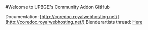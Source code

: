 #Welcome to UPBGE's Community Addon GitHub

Documentation: [http://coredoc.royalwebhosting.net/](http://coredoc.royalwebhosting.net/)
Blenderartists thread: [Here](https://blenderartists.org/forum/showthread.php?413239-UPBGE-s-Community-Addon)
